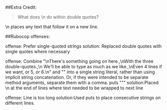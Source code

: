 ##Extra Credit:

> What does \n do within double quotes?

\n places any text that follow it on a new line.

##Rubocop offenses:

offense: Prefer single-quoted strings
solution: Replaced double quotes with single quotes where necessary

offense: Combine "\nThere's something going on here.,\nWith the three double-quotes.,\n
         We'll be able to type as much as we like.,\nEven 4 lines if we want, or 5, or 6.\n"
         and "" into a single string literal, rather than using implicit string concatenation.
         Or, if they were intended to be separate method arguments, separate them with a comma.
         puts """
solution:Placed \n at the end of lines where text needed to be wrapped to next line 

offense: Line is too long
solution:Used puts to place consecutive strings on different lines.
